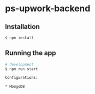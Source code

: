 # ps-upwork-backend


## Installation

```bash
$ npm install
```

## Running the app

```bash
# development
$ npm run start

Configurations:

* MongoDB
